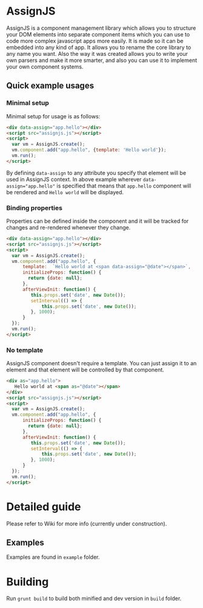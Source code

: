 # AssignJS
AssignJS is a component management library which allows you to structure your DOM elements into separate component items which you can use to code more complex javascript apps more easily. It is made so it can be embedded into any kind of app. It allows you to rename the core library to any name you want. Also the way it was created allows you to write your own parsers and make it more smarter, and also you can use it to implement your own component systems.

## Quick example usages

### Minimal setup

Minimal setup for usage is as follows:

```html
<div data-assign="app.hello"></div>
<script src="assignjs.js"></script>
<script>
  var vm = AssignJS.create();
  vm.component.add("app.hello", {template: 'Hello world'});
  vm.run();
</script>
```

By defining `data-assign` to any attribute you specify that element will be used in AssignJS context. In above example wherever `data-assign="app.hello"` is specified that means that `app.hello` component will be rendered and `Hello world` will be displayed.

### Binding properties

Properties can be defined inside the component and it will be tracked for changes and re-rendered whenever they change.

```html
<div data-assign="app.hello"></div>
<script src="assignjs.js"></script>
<script>
  var vm = AssignJS.create();
  vm.component.add("app.hello", {
      template:  `Hello world at <span data-assign="@date"></span>`,
      initializeProps: function() {
        return {date: null};
      },
      afterViewInit: function() {
         this.props.set('date', new Date());
         setInterval(() => {
             this.props.set('date', new Date());
         }, 1000);
      }
  });
  vm.run();
</script>
```

### No template

AssignJS component doesn't require a template. You can just assign it to an element and that element will be controlled by that component.

```html
<div as="app.hello">
   Hello world at <span as="@date"></span>
</div>
<script src="assignjs.js"></script>
<script>
  var vm = AssignJS.create();
  vm.component.add("app.hello", {
      initializeProps: function() {
        return {date: null};
      },
      afterViewInit: function() {
         this.props.set('date', new Date());
         setInterval(() => {
             this.props.set('date', new Date());
         }, 1000);
      }
  });
  vm.run();
</script>
```

# Detailed guide

Please refer to Wiki for more info (currently under construction).

## Examples

Examples are found in `example` folder.

# Building

Run `grunt build` to build both minified and dev version in `build` folder.
